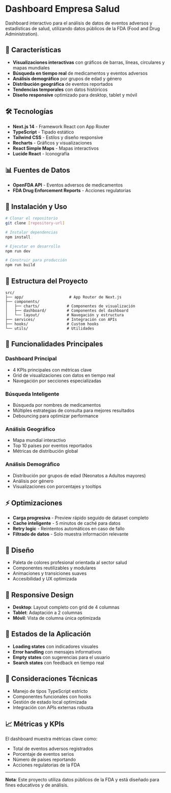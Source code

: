 # Dashboard Empresa Salud

Dashboard interactivo para el análisis de datos de eventos adversos y estadísticas de salud, utilizando datos públicos de la FDA (Food and Drug Administration).

## 🚀 Características

- **Visualizaciones interactivas** con gráficos de barras, líneas, circulares y mapas mundiales
- **Búsqueda en tiempo real** de medicamentos y eventos adversos
- **Análisis demográfico** por grupos de edad y género
- **Distribución geográfica** de eventos reportados
- **Tendencias temporales** con datos históricos
- **Diseño responsive** optimizado para desktop, tablet y móvil

## 🛠 Tecnologías

- **Next.js 14** - Framework React con App Router
- **TypeScript** - Tipado estático
- **Tailwind CSS** - Estilos y diseño responsive
- **Recharts** - Gráficos y visualizaciones
- **React Simple Maps** - Mapas interactivos
- **Lucide React** - Iconografía

## 📊 Fuentes de Datos

- **OpenFDA API** - Eventos adversos de medicamentos
- **FDA Drug Enforcement Reports** - Acciones regulatorias

## 🚦 Instalación y Uso

```bash
# Clonar el repositorio
git clone [repository-url]

# Instalar dependencias
npm install

# Ejecutar en desarrollo
npm run dev

# Construir para producción
npm run build
```

## 📁 Estructura del Proyecto

```
src/
├── app/                    # App Router de Next.js
├── components/
│   ├── charts/            # Componentes de visualización
│   ├── dashboard/         # Componentes del dashboard
│   └── layout/            # Navegación y estructura
├── services/              # Integración con APIs
├── hooks/                 # Custom hooks
└── utils/                 # Utilidades
```

## 🔧 Funcionalidades Principales

### Dashboard Principal
- 4 KPIs principales con métricas clave
- Grid de visualizaciones con datos en tiempo real
- Navegación por secciones especializadas

### Búsqueda Inteligente
- Búsqueda por nombres de medicamentos
- Múltiples estrategias de consulta para mejores resultados
- Debouncing para optimizar performance

### Análisis Geográfico
- Mapa mundial interactivo
- Top 10 países por eventos reportados
- Métricas de distribución global

### Análisis Demográfico
- Distribución por grupos de edad (Neonatos a Adultos mayores)
- Análisis por género
- Visualizaciones con porcentajes y tooltips

## ⚡ Optimizaciones

- **Carga progresiva** - Preview rápido seguido de dataset completo
- **Cache inteligente** - 5 minutos de caché para datos
- **Retry logic** - Reintentos automáticos en caso de fallo
- **Filtrado de datos** - Solo muestra información relevante

## 🎨 Diseño

- Paleta de colores profesional orientada al sector salud
- Componentes reutilizables y modulares
- Animaciones y transiciones suaves
- Accesibilidad y UX optimizada

## 📱 Responsive Design

- **Desktop**: Layout completo con grid de 4 columnas
- **Tablet**: Adaptación a 2 columnas
- **Móvil**: Vista de columna única optimizada

## 🔄 Estados de la Aplicación

- **Loading states** con indicadores visuales
- **Error handling** con mensajes informativos
- **Empty states** con sugerencias para el usuario
- **Search states** con feedback en tiempo real

## 🧪 Consideraciones Técnicas

- Manejo de tipos TypeScript estricto
- Componentes funcionales con hooks
- Gestión de estado local optimizada
- Integración con APIs externas robusta

## 📈 Métricas y KPIs

El dashboard muestra métricas clave como:
- Total de eventos adversos registrados
- Porcentaje de eventos serios
- Número de países reportando
- Acciones regulatorias de la FDA

---

**Nota**: Este proyecto utiliza datos públicos de la FDA y está diseñado para fines educativos y de análisis.